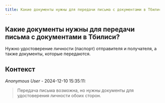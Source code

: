 ```yaml
---
title: Какие документы нужны для передачи письма с документами в Тбилиси?
---
```


## Какие документы нужны для передачи письма с документами в Тбилиси?

Нужно удостоверение личности (паспорт) отправителя и получателя, а также документы, которые передаются.

## Контекст

_Anonymous User_ - 2024-12-10 15:35:11:

> Передача письма возможна, но нужны документы для удостоверения личности обоих сторон.
